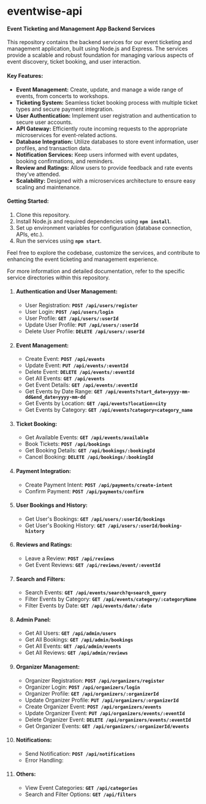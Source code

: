 # eventwise-api

#### Event Ticketing and Management App Backend Services

This repository contains the backend services for our event ticketing and management application, built using Node.js and Express. The services provide a scalable and robust foundation for managing various aspects of event discovery, ticket booking, and user interaction.

#### Key Features:

- __Event Management:__ Create, update, and manage a wide range of events, from concerts to workshops.
- __Ticketing System:__ Seamless ticket booking process with multiple ticket types and secure payment integration.
- __User Authentication:__ Implement user registration and authentication to secure user accounts.
- __API Gateway:__ Efficiently route incoming requests to the appropriate microservices for event-related actions.
- __Database Integration:__ Utilize databases to store event information, user profiles, and transaction data.
- __Notification Services:__ Keep users informed with event updates, booking confirmations, and reminders.
- __Review and Ratings:__ Allow users to provide feedback and rate events they've attended.
- __Scalability:__ Designed with a microservices architecture to ensure easy scaling and maintenance.

#### Getting Started:
       
1. Clone this repository.
2. Install Node.js and required dependencies using __`npm install`__.
3. Set up environment variables for configuration (database connection, APIs, etc.).
4. Run the services using __`npm start`__.

Feel free to explore the codebase, customize the services, and contribute to enhancing the event ticketing and management experience.

For more information and detailed documentation, refer to the specific service directories within this repository.

1. #### Authentication and User Management: 
    - User Registration: __`POST /api/users/register`__
    - User Login: __`POST /api/users/login`__
    - User Profile: __`GET /api/users/:userId`__
    - Update User Profile: __`PUT /api/users/:userId`__
    - Delete User Profile: __`DELETE /api/users/:userId`__

2. #### Event Management:
    - Create Event: __`POST /api/events`__
    - Update Event: __`PUT /api/events/:eventId`__
    - Delete Event: __`DELETE /api/events/:eventId`__
    - Get All Events: __`GET /api/events`__
    - Get Event Details: __`GET /api/events/:eventId`__
    - Get Events by Date Range: __`GET /api/events?start_date=yyyy-mm-dd&end_date=yyyy-mm-dd`__
    - Get Events by Location: __`GET /api/events?location=city`__
    - Get Events by Category: __`GET /api/events?category=category_name`__

3. #### Ticket Booking:
    - Get Available Events: __`GET /api/events/available`__
    - Book Tickets: __`POST /api/bookings`__
    - Get Booking Details: __`GET /api/bookings/:bookingId`__
    - Cancel Booking: __`DELETE /api/bookings/:bookingId`__

4. #### Payment Integration:
    - Create Payment Intent: __`POST /api/payments/create-intent`__
    - Confirm Payment: __`POST /api/payments/confirm`__

5. #### User Bookings and History:
    - Get User's Bookings: __`GET /api/users/:userId/bookings`__
    - Get User's Booking History: __`GET /api/users/:userId/booking-history`__

6. #### Reviews and Ratings:
    - Leave a Review: __`POST /api/reviews`__
    - Get Event Reviews: __`GET /api/reviews/event/:eventId`__

7. #### Search and Filters:
    - Search Events: __`GET /api/events/search?q=search_query`__
    - Filter Events by Category: __`GET /api/events/category/:categoryName`__
    - Filter Events by Date: __`GET /api/events/date/:date`__

8. #### Admin Panel:
    - Get All Users: __`GET /api/admin/users`__
    - Get All Bookings: __`GET /api/admin/bookings`__
    - Get All Events: __`GET /api/admin/events`__
    - Get All Reviews: __`GET /api/admin/reviews`__

9. #### Organizer Management:
    - Organizer Registration: __`POST /api/organizers/register`__
    - Organizer Login: __`POST /api/organizers/login`__
    - Organizer Profile: __`GET /api/organizers/:organizerId`__
    - Update Organizer Profile: __`PUT /api/organizers/:organizerId`__
    - Create Organizer Event: __`POST /api/organizers/events`__
    - Update Organizer Event: __`PUT /api/organizers/events/:eventId`__
    - Delete Organizer Event: __`DELETE /api/organizers/events/:eventId`__
    - Get Organizer Events: __`GET /api/organizers/:organizerId/events`__

10. #### Notifications:
    - Send Notification: __`POST /api/notifications`__
    - Error Handling:

11. #### Others:
    - View Event Categories: __`GET /api/categories`__
    - Search and Filter Options: __`GET /api/filters`__
